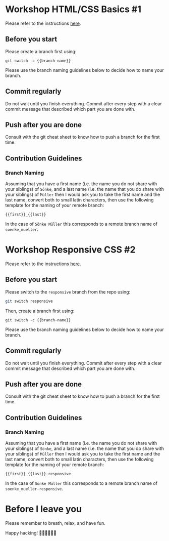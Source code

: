 # Workshop HTML/CSS Basics #1

Please refer to the instructions [here](https://wildcodeschool.github.io/html-basics-workshop/).

## Before you start

Please create a branch first using:
```
git switch -c {{branch-name}}
```

Please use the branch naming guidelines below to decide how to name your branch.

## Commit regularly

Do not wait until you finish everything. Commit after every step with a clear commit message that described which part you are done with.

## Push after you are done

Consult with the git cheat sheet to know how to push a branch for the first time.

## Contribution Guidelines

### Branch Naming

Assuming that you have a first name (i.e. the name you do not share with your siblings) of `Sönke`, and a last name (i.e. the name that you do share with your siblings) of `Müller` then I would ask you to take the first name and the last name, convert both to small latin characters, then use the following template for the naming of your remote branch:
```
{{first}}_{{last}}
```

In the case of `Sönke Müller` this corresponds to a remote branch name of `soenke_mueller`.

# Workshop Responsive CSS #2

Please refer to the instructions [here](https://wildcodeschool.github.io/css-workshop/).

## Before you start

Please switch to the `responsive` branch from the repo using:
```bash
git switch responsive
```

Then, create a branch first using:
```
git switch -c {{branch-name}}
```

Please use the branch naming guidelines below to decide how to name your branch.

## Commit regularly

Do not wait until you finish everything. Commit after every step with a clear commit message that described which part you are done with.

## Push after you are done

Consult with the git cheat sheet to know how to push a branch for the first time.

## Contribution Guidelines

### Branch Naming

Assuming that you have a first name (i.e. the name you do not share with your siblings) of `Sönke`, and a last name (i.e. the name that you do share with your siblings) of `Müller` then I would ask you to take the first name and the last name, convert both to small latin characters, then use the following template for the naming of your remote branch:
```
{{first}}_{{last}}-responsive
```

In the case of `Sönke Müller` this corresponds to a remote branch name of `soenke_mueller-responsive`.

# Before I leave you

Please remember to breath, relax, and have fun.

Happy hacking! 👩‍💻👩‍💻👩‍💻
